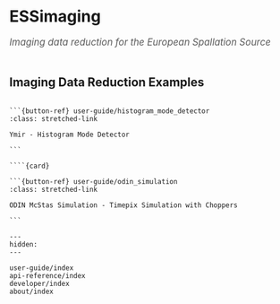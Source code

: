 # ESSimaging

<span style="font-size:1.2em;font-style:italic;color:#5a5a5a">
  Imaging data reduction for the European Spallation Source
  </br></br>
</span>

## Imaging Data Reduction Examples
````{card}

```{button-ref} user-guide/histogram_mode_detector
:class: stretched-link

Ymir - Histogram Mode Detector

```

````{card}

```{button-ref} user-guide/odin_simulation
:class: stretched-link

ODIN McStas Simulation - Timepix Simulation with Choppers

```

````

```{toctree}
---
hidden:
---

user-guide/index
api-reference/index
developer/index
about/index
```
